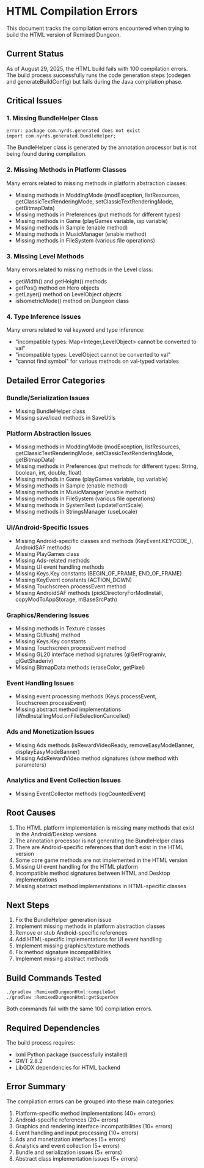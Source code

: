 # HTML Compilation Errors

This document tracks the compilation errors encountered when trying to build the HTML version of Remixed Dungeon.

## Current Status

As of August 29, 2025, the HTML build fails with 100 compilation errors. The build process successfully runs the code generation steps (codegen and generateBuildConfig) but fails during the Java compilation phase.

## Critical Issues

### 1. Missing BundleHelper Class
```
error: package com.nyrds.generated does not exist
import com.nyrds.generated.BundleHelper;
```
The BundleHelper class is generated by the annotation processor but is not being found during compilation.

### 2. Missing Methods in Platform Classes
Many errors related to missing methods in platform abstraction classes:
- Missing methods in ModdingMode (modException, listResources, getClassicTextRenderingMode, setClassicTextRenderingMode, getBitmapData)
- Missing methods in Preferences (put methods for different types)
- Missing methods in Game (playGames variable, iap variable)
- Missing methods in Sample (enable method)
- Missing methods in MusicManager (enable method)
- Missing methods in FileSystem (various file operations)

### 3. Missing Level Methods
Many errors related to missing methods in the Level class:
- getWidth() and getHeight() methods
- getPos() method on Hero objects
- getLayer() method on LevelObject objects
- isIsometricMode() method on Dungeon class

### 4. Type Inference Issues
Many errors related to val keyword and type inference:
- "incompatible types: Map<Integer,LevelObject> cannot be converted to val"
- "incompatible types: LevelObject cannot be converted to val"
- "cannot find symbol" for various methods on val-typed variables

## Detailed Error Categories

### Bundle/Serialization Issues
- Missing BundleHelper class
- Missing save/load methods in SaveUtils

### Platform Abstraction Issues
- Missing methods in ModdingMode (modException, listResources, getClassicTextRenderingMode, setClassicTextRenderingMode, getBitmapData)
- Missing methods in Preferences (put methods for different types: String, boolean, int, double, float)
- Missing methods in Game (playGames variable, iap variable)
- Missing methods in Sample (enable method)
- Missing methods in MusicManager (enable method)
- Missing methods in FileSystem (various file operations)
- Missing methods in SystemText (updateFontScale)
- Missing methods in StringsManager (useLocale)

### UI/Android-Specific Issues
- Missing Android-specific classes and methods (KeyEvent.KEYCODE_I, AndroidSAF methods)
- Missing PlayGames class
- Missing Ads-related methods
- Missing UI event handling methods
- Missing Keys.Key constants (BEGIN_OF_FRAME, END_OF_FRAME)
- Missing KeyEvent constants (ACTION_DOWN)
- Missing Touchscreen.processEvent method
- Missing AndroidSAF methods (pickDirectoryForModInstall, copyModToAppStorage, mBaseSrcPath)

### Graphics/Rendering Issues
- Missing methods in Texture classes
- Missing Gl.flush() method
- Missing Keys.Key constants
- Missing Touchscreen.processEvent method
- Missing GL20 interface method signatures (glGetProgramiv, glGetShaderiv)
- Missing BitmapData methods (eraseColor, getPixel)

### Event Handling Issues
- Missing event processing methods (Keys.processEvent, Touchscreen.processEvent)
- Missing abstract method implementations (WndInstallingMod.onFileSelectionCancelled)

### Ads and Monetization Issues
- Missing Ads methods (isRewardVideoReady, removeEasyModeBanner, displayEasyModeBanner)
- Missing AdsRewardVideo method signatures (show method with parameters)

### Analytics and Event Collection Issues
- Missing EventCollector methods (logCountedEvent)

## Root Causes

1. The HTML platform implementation is missing many methods that exist in the Android/Desktop versions
2. The annotation processor is not generating the BundleHelper class
3. There are Android-specific references that don't exist in the HTML version
4. Some core game methods are not implemented in the HTML version
5. Missing UI event handling for the HTML platform
6. Incompatible method signatures between HTML and Desktop implementations
7. Missing abstract method implementations in HTML-specific classes

## Next Steps

1. Fix the BundleHelper generation issue
2. Implement missing methods in platform abstraction classes
3. Remove or stub Android-specific references
4. Add HTML-specific implementations for UI event handling
5. Implement missing graphics/texture methods
6. Fix method signature incompatibilities
7. Implement missing abstract methods

## Build Commands Tested

```
./gradlew :RemixedDungeonHtml:compileGwt
./gradlew :RemixedDungeonHtml:gwtSuperDev
```

Both commands fail with the same 100 compilation errors.

## Required Dependencies

The build process requires:
- lxml Python package (successfully installed)
- GWT 2.8.2
- LibGDX dependencies for HTML backend

## Error Summary

The compilation errors can be grouped into these main categories:
1. Platform-specific method implementations (40+ errors)
2. Android-specific references (20+ errors)
3. Graphics and rendering interface incompatibilities (10+ errors)
4. Event handling and input processing (10+ errors)
5. Ads and monetization interfaces (5+ errors)
6. Analytics and event collection (5+ errors)
7. Bundle and serialization issues (5+ errors)
8. Abstract class implementation issues (5+ errors)